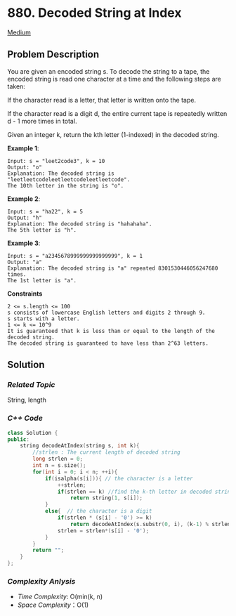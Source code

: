 # 880. Decoded String at Index
[Medium](https://leetcode.com/problems/decoded-string-at-index/description/)

## Problem Description

You are given an encoded string s. To decode the string to a tape, the encoded string is read one character at a time and the following steps are taken:

If the character read is a letter, that letter is written onto the tape.

If the character read is a digit d, the entire current tape is repeatedly written d - 1 more times in total.

Given an integer k, return the kth letter (1-indexed) in the decoded string.


**Example 1**:
```
Input: s = "leet2code3", k = 10
Output: "o"
Explanation: The decoded string is "leetleetcodeleetleetcodeleetleetcode".
The 10th letter in the string is "o".
```
**Example 2**:
```
Input: s = "ha22", k = 5
Output: "h"
Explanation: The decoded string is "hahahaha".
The 5th letter is "h".
```
**Example 3**:
```
Input: s = "a2345678999999999999999", k = 1
Output: "a"
Explanation: The decoded string is "a" repeated 8301530446056247680 times.
The 1st letter is "a".
```

**Constraints**
```
2 <= s.length <= 100
s consists of lowercase English letters and digits 2 through 9.
s starts with a letter.
1 <= k <= 10^9
It is guaranteed that k is less than or equal to the length of the decoded string.
The decoded string is guaranteed to have less than 2^63 letters.
```

## Solution

### _Related Topic_
   String, length

### _C++ Code_
```cpp
class Solution {
public:
    string decodeAtIndex(string s, int k){
        //strlen : The current length of decoded string
        long strlen = 0;
        int n = s.size();
        for(int i = 0; i < n; ++i){
            if(isalpha(s[i])){ // the character is a letter
                ++strlen;
                if(strlen == k) //find the k-th letter in decoded string
                    return string(1, s[i]);
            }
            else{  // the character is a digit
                if(strlen * (s[i] - '0') >= k)
                    return decodeAtIndex(s.substr(0, i), (k-1) % strlen + 1);
                strlen = strlen*(s[i] - '0');
            }
        }
        return "";
    }
};
```

### _Complexity Anlysis_
- _Time Complexity_: O(min(k, n)
- _Space Complexity_：O(1)
